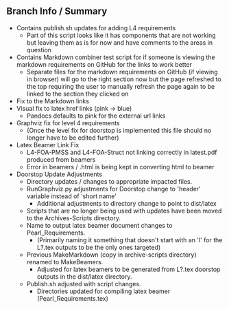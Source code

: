 ## Branch Info / Summary
- Contains publish.sh updates for adding L4 requirements
  - Part of this script looks like it has components that are not working but leaving them as is for now and have comments to the areas in question
- Contains Markdown combiner test script for if someone is viewing the markdown requirements on GitHub for the links to work better
  - Separate files for the markdown requirements on GitHub (if viewing in browser) will go to the right section now but the page refreshed to the top requiring the user to manually refresh the page again to be linked to the section they clicked on
- Fix to the Markdown links
- Visual fix to latex href links (pink -> blue)
  - Pandocs defaults to pink for the external url links
- Graphviz fix for level 4 requirements
  - (Once the level fix for doorstop is implemented this file should no longer have to be edited further)
- Latex Beamer Link Fix
  - L4-FOA-PMSS and L4-FOA-Struct not linking correctly in latest.pdf produced from beamers
  - Error in beamers / .html is being kept in converting html to beamer  
- Doorstop Update Adjustments
  - Directory updates / changes to appropriate impacted files.
  - RunGraphviz.py adjustments for Doorstop change to 'header' variable instead of 'short name'
    - Additional adjustments to directory change to point to dist/latex
  - Scripts that are no longer being used with updates have been moved to the Archives-Scripts directory.
  - Name to output latex beamer document changes to Pearl_Requirements.
    - (Primarily naming it something that doesn't start with an 'l' for the L?.tex outputs to be the only ones targeted)
  - Previous MakeMarkdown (copy in archive-scripts directory) renamed to MakeBeamers.
    - Adjusted for latex beamers to be generated from L?.tex doorstop outputs in the dist/latex directory.
  - Publish.sh adjusted with script changes.
    - Directories updated for compiling latex beamer (Pearl_Requirements.tex)